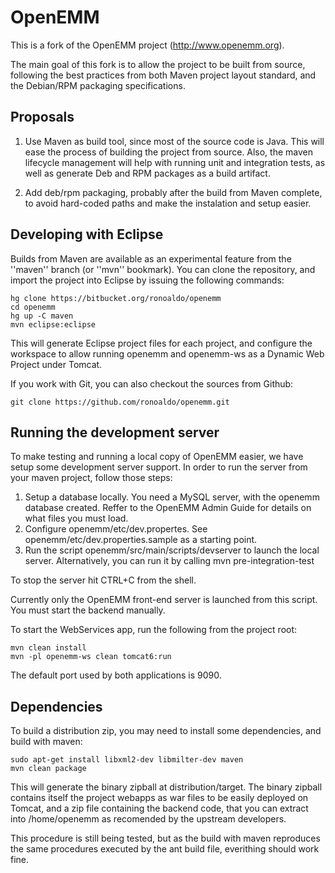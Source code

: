 # OpenEMM

This is a fork of the OpenEMM project (http://www.openemm.org).

The main goal of this fork is to allow the project to be built from
source, following the best practices from both Maven project layout
standard, and the Debian/RPM packaging specifications.

## Proposals

1. Use Maven as build tool, since most of the source code is Java.
   This will ease the process of building the project from source.
   Also, the maven lifecycle management will help with running unit
   and integration tests, as well as generate Deb and RPM packages
   as a build artifact.

2. Add deb/rpm packaging, probably after the build from Maven complete,
   to avoid hard-coded paths and make the instalation and setup easier.

## Developing with Eclipse

Builds from Maven are available as an experimental feature from the
''maven'' branch (or ''mvn'' bookmark). You can clone the repository,
and import the project into Eclipse by issuing the following commands:


    hg clone https://bitbucket.org/ronoaldo/openemm
    cd openemm
    hg up -C maven
    mvn eclipse:eclipse

This will generate Eclipse project files for each project, and configure
the workspace to allow running  openemm and openemm-ws as a Dynamic Web
Project under Tomcat.

If you work with Git, you can also checkout the sources from Github:

    git clone https://github.com/ronoaldo/openemm.git

## Running the development server

To make testing and running a local copy of OpenEMM easier, we have setup
some development server support. In order to run the server from your 
maven project, follow those steps:

1. Setup a database locally. You need a MySQL server, with the openemm database
   created. Reffer to the OpenEMM Admin Guide for details on what files you must
   load.
2. Configure openemm/etc/dev.propertes. See openemm/etc/dev.properties.sample
   as a starting point.
3. Run the script openemm/src/main/scripts/devserver to launch the local
   server. Alternatively, you can run it by calling mvn pre-integration-test

To stop the server hit CTRL+C from the shell.

Currently only the OpenEMM front-end server is launched from this
script. You must start the backend manually.

To start the WebServices app, run the following from the project root:

    mvn clean install
    mvn -pl openemm-ws clean tomcat6:run

The default port used by both applications is 9090.

## Dependencies

To build a distribution zip, you may need to install some dependencies,
and build with maven:

    sudo apt-get install libxml2-dev libmilter-dev maven
    mvn clean package

This will generate the binary zipball at distribution/target. The binary
zipball contains itself the project webapps as war files to be easily
deployed on Tomcat, and a zip file containing the backend code, that you
can extract into /home/openemm as recomended by the upstream developers.

This procedure is still being tested, but as the build with maven reproduces
the same procedures executed by the ant build file, everithing should
work fine.
